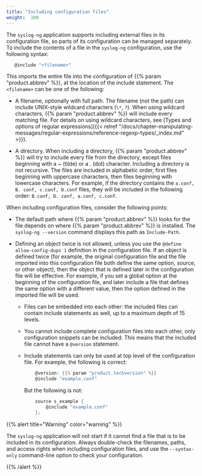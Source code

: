 ```yaml
---
title: "Including configuration files"
weight:  100
---
```

<!-- DISCLAIMER: This file is based on the syslog-ng Open Source Edition documentation https://github.com/balabit/syslog-ng-ose-guides/commit/2f4a52ee61d1ea9ad27cb4f3168b95408fddfdf2 and is used under the terms of The syslog-ng Open Source Edition Documentation License. The file has been modified by Axoflow. -->

The `syslog-ng` application supports including external files in its configuration file, so parts of its configuration can be managed separately. To include the contents of a file in the `syslog-ng` configuration, use the following syntax:

```c
   @include "<filename>"
```

This imports the entire file into the configuration of {{% param "product.abbrev" %}}, at the location of the include statement. The `<filename>` can be one of the following:

- A filename, optionally with full path. The filename (not the path) can include UNIX-style wildcard characters (`\*`, `?`). When using wildcard characters, {{% param "product.abbrev" %}} will include every matching file. For details on using wildcard characters, see [Types and options of regular expressions]({{< relref "/docs/chapter-manipulating-messages/regular-expressions/reference-regexp-types/_index.md" >}}).

- A directory. When including a directory, {{% param "product.abbrev" %}} will try to include every file from the directory, except files beginning with a \~ (tilde) or a . (dot) character. Including a directory is not recursive. The files are included in alphabetic order, first files beginning with uppercase characters, then files beginning with lowercase characters. For example, if the directory contains the `a.conf, B. conf, c.conf, D.conf` files, they will be included in the following order: `B.conf, D. conf, a.conf, c.conf`.

When including configuration files, consider the following points:

- The default path where {{% param "product.abbrev" %}} looks for the file depends on where {{% param "product.abbrev" %}} is installed. The `syslog-ng --version` command displays this path as `Include-Path`.

- Defining an object twice is not allowed, unless you use the `@define allow-config-dups 1` definition in the configuration file. If an object is defined twice (for example, the original configuration file and the file imported into this configuration file both define the same option, source, or other object), then the object that is defined later in the configuration file will be effective. For example, if you set a global option at the beginning of the configuration file, and later include a file that defines the same option with a different value, then the option defined in the imported file will be used.

  - Files can be embedded into each other: the included files can contain include statements as well, up to a maximum depth of 15 levels.

  - You cannot include complete configuration files into each other, only configuration snippets can be included. This means that the included file cannot have a `@version` statement.

  - Include statements can only be used at top level of the configuration file. For example, the following is correct:
    
    ```c
        @version: {{% param "product.techversion" %}}
        @include "example.conf"
    
    ```
    
    But the following is not:
    
    ```c
        source s_example {
            @include "example.conf"
        };
    ```

{{% alert title="Warning" color="warning" %}}

The `syslog-ng` application will not start if it cannot find a file that is to be included in its configuration. Always double-check the filenames, paths, and access rights when including configuration files, and use the `--syntax-only` command-line option to check your configuration.

{{% /alert %}}
